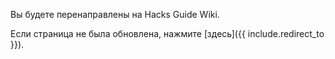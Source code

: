 <meta http-equiv="refresh" content="5; URL={{ include.redirect_to }}">
<link rel="canonical" href="{{ include.redirect_to }}">

Вы будете перенаправлены на Hacks Guide Wiki.

Если страница не была обновлена, нажмите [здесь]({{ include.redirect_to }}).
